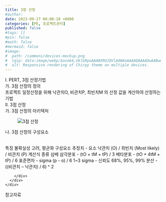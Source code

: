 ```yaml
---
title: 3점 산정
#author: 
date: 2023-09-27 00:00:10 +0800
categories: [PE, 프로젝트관리]
published: false
#tags: []
#pin: false
#math: false
#mermaid: false
#image:
#  path: /commons/devices-mockup.png
#  lqip: data:image/webp;base64,UklGRpoAAABXRUJQVlA4WAoAAAAQAAAADwAABwAAQUxQSDIAAAARL0AmbZurmr57yyIiqE8oiG0bejIYEQTgqiDA9vqnsUSI6H+oAERp2HZ65qP/VIAWAFZQOCBCAAAA8AEAnQEqEAAIAAVAfCWkAALp8sF8rgRgAP7o9FDvMCkMde9PK7euH5M1m6VWoDXf2FkP3BqV0ZYbO6NA/VFIAAAA
#  alt: Responsive rendering of Chirpy theme on multiple devices.
---
```


<div class="post-wrap">
  <div class="para">
    <div class="para-title">
      I. PERT, 3점 산정기법
    </div>
    <div class="para-cntnt">
      <div class="para">
        <div class="para-title">
          가. 3점 산정의 정의
        </div>
        <div class="para-cntnt">
            프로젝트 일정산정을 위해 낙관치O, 비관치P, 최빈치M 의 산정 값을 계산하여 산정하는 기법
        </div>
      </div>
    </div>
  </div>
  
  <div class="para">
    <div class="para-title">
      II. 3점 산정
    </div>
    <div class="para-cntnt">
      <div class="para">
        <div class="para-title">
          가. 3점 산정의 아키텍처
        </div>
        <div class="para-cntnt">
          <figure class="post-figure">
            <img src="/assets/img/posts/3점-산정.png" alt="3점 산정">
<!--            <figcaption>Source: Unveiling the Metaverse: Exploring Emerging Trends, Multifaceted Perspectives, and Future Challenges</figcaption>-->
          </figure>
        </div>
      </div>
      <div class="para">
        <div class="para-title">
          나. 3점 산정의 구성요소
        </div>
        <div class="para-cntnt">
          <table class="post-table">
          </table>
          특징
  불확실성 고려, 평균화
구성요소
  추정치 - 요소 낙관치 (O) / 최빈치 (Most likely) / 비관치 (P)
  계산식 종류 삼베
    삼각분포 - (tO + tM + tP) / 3
    베타분포 - (tO + 4tM + tP) / 6
    표준편차 - sigma (p - o) / 6
    1~3 sigma - 신뢰도 68%, 95%, 99%
    분산 - ((비관치 – 낙관치) / 6) ^ 2

        </div>
      </div>
    </div>
  </div>

  <div class="refr-wrap">
    <div class="refr-title">
        참고자료
    </div>
    <ol class="refr-list">
    <!--    <li>(나현식, 최대선) <a target="_blank" href="https://scienceon.kisti.re.kr/commons/util/originalView.do?cn=JAKO202225948430499&oCn=JAKO202225948430499&dbt=JAKO&journal=NJOU00291864">메타버스 보안 위협 요소 및 대응 방안 검토</a></li>-->
    <!--    <li>(M. Uddin, S. Manickam, H. Ullah, M. Obaidat and A. Dandoush) <a target="_blank" href="https://ieeexplore.ieee.org/abstract/document/10138386">Unveiling the Metaverse: Exploring Emerging Trends, Multifaceted Perspectives, and Future Challenges</a></li>-->
    </ol>
  </div>
</div>

